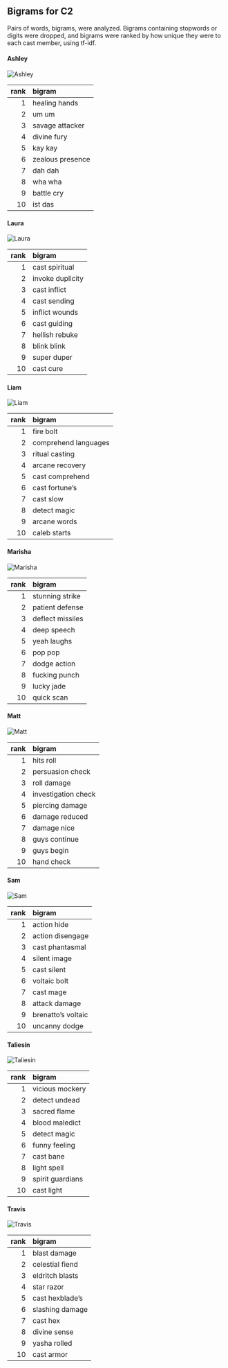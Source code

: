 
## Bigrams for C2

Pairs of words, bigrams, were analyzed. Bigrams containing stopwords or
digits were dropped, and bigrams were ranked by how unique they were to
each cast member, using tf-idf.

#### Ashley

![Ashley](../plots/bigramClouds/C2/C2ASHLEY.png)

| rank | bigram           |
|-----:|:-----------------|
|    1 | healing hands    |
|    2 | um um            |
|    3 | savage attacker  |
|    4 | divine fury      |
|    5 | kay kay          |
|    6 | zealous presence |
|    7 | dah dah          |
|    8 | wha wha          |
|    9 | battle cry       |
|   10 | ist das          |

#### Laura

![Laura](../plots/bigramClouds/C2/C2LAURA.png)

| rank | bigram           |
|-----:|:-----------------|
|    1 | cast spiritual   |
|    2 | invoke duplicity |
|    3 | cast inflict     |
|    4 | cast sending     |
|    5 | inflict wounds   |
|    6 | cast guiding     |
|    7 | hellish rebuke   |
|    8 | blink blink      |
|    9 | super duper      |
|   10 | cast cure        |

#### Liam

![Liam](../plots/bigramClouds/C2/C2LIAM.png)

| rank | bigram               |
|-----:|:---------------------|
|    1 | fire bolt            |
|    2 | comprehend languages |
|    3 | ritual casting       |
|    4 | arcane recovery      |
|    5 | cast comprehend      |
|    6 | cast fortune’s       |
|    7 | cast slow            |
|    8 | detect magic         |
|    9 | arcane words         |
|   10 | caleb starts         |

#### Marisha

![Marisha](../plots/bigramClouds/C2/C2MARISHA.png)

| rank | bigram           |
|-----:|:-----------------|
|    1 | stunning strike  |
|    2 | patient defense  |
|    3 | deflect missiles |
|    4 | deep speech      |
|    5 | yeah laughs      |
|    6 | pop pop          |
|    7 | dodge action     |
|    8 | fucking punch    |
|    9 | lucky jade       |
|   10 | quick scan       |

#### Matt

![Matt](../plots/bigramClouds/C2/C2MATT.png)

| rank | bigram              |
|-----:|:--------------------|
|    1 | hits roll           |
|    2 | persuasion check    |
|    3 | roll damage         |
|    4 | investigation check |
|    5 | piercing damage     |
|    6 | damage reduced      |
|    7 | damage nice         |
|    8 | guys continue       |
|    9 | guys begin          |
|   10 | hand check          |

#### Sam

![Sam](../plots/bigramClouds/C2/C2SAM.png)

| rank | bigram             |
|-----:|:-------------------|
|    1 | action hide        |
|    2 | action disengage   |
|    3 | cast phantasmal    |
|    4 | silent image       |
|    5 | cast silent        |
|    6 | voltaic bolt       |
|    7 | cast mage          |
|    8 | attack damage      |
|    9 | brenatto’s voltaic |
|   10 | uncanny dodge      |

#### Taliesin

![Taliesin](../plots/bigramClouds/C2/C2TALIESIN.png)

| rank | bigram           |
|-----:|:-----------------|
|    1 | vicious mockery  |
|    2 | detect undead    |
|    3 | sacred flame     |
|    4 | blood maledict   |
|    5 | detect magic     |
|    6 | funny feeling    |
|    7 | cast bane        |
|    8 | light spell      |
|    9 | spirit guardians |
|   10 | cast light       |

#### Travis

![Travis](../plots/bigramClouds/C2/C2TRAVIS.png)

| rank | bigram          |
|-----:|:----------------|
|    1 | blast damage    |
|    2 | celestial fiend |
|    3 | eldritch blasts |
|    4 | star razor      |
|    5 | cast hexblade’s |
|    6 | slashing damage |
|    7 | cast hex        |
|    8 | divine sense    |
|    9 | yasha rolled    |
|   10 | cast armor      |
